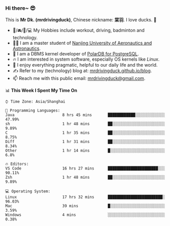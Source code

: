 ### Hi there~ 😎

This is **Mr Dk. (mrdrivingduck)**, Chinese nickname: **棠羽**. I love ducks. 🦆

- 💪/🚘/🏸/💻 My Hobbies include workout, driving, badminton and technology.
- 👨‍🎓 I am a master student of [Nanjing University of Aeronautics and Astronautics](https://en.wikipedia.org/wiki/Nanjing_University_of_Aeronautics_and_Astronautics).
- 🍊 I am a DBMS kernel developer of [PolarDB for PostgreSQL](https://github.com/ApsaraDB/PolarDB-for-PostgreSQL).
- 🔥 I am interested in system software, especially OS kernels like *Linux*.
- 🔧 I enjoy everything pragmatic, helpful to our daily life and the world.
- ✍ Refer to my (technology) blog at: [mrdrivingduck.github.io/blog](https://www.mrdrivingduck.cn/blog/#/).
- 📫 Reach me with this public email: [mrdrivingduck@gmail.com](mailto:mrdrivingduck@gmail.com).

<!--START_SECTION:waka-->
📊 **This Week I Spent My Time On** 

```text
⌚︎ Time Zone: Asia/Shanghai

💬 Programming Languages: 
Java                     8 hrs 45 mins       ████████████░░░░░░░░░░░░░   47.99% 
sh                       1 hr 48 mins        ██░░░░░░░░░░░░░░░░░░░░░░░   9.89% 
C                        1 hr 35 mins        ██░░░░░░░░░░░░░░░░░░░░░░░   8.75% 
Diff                     1 hr 31 mins        ██░░░░░░░░░░░░░░░░░░░░░░░   8.34% 
Other                    1 hr 14 mins        █░░░░░░░░░░░░░░░░░░░░░░░░   6.8%

🔥 Editors: 
VS Code                  16 hrs 27 mins      ██████████████████████░░░   90.11% 
Zsh                      1 hr 48 mins        ██░░░░░░░░░░░░░░░░░░░░░░░   9.89%

💻 Operating System: 
Linux                    17 hrs 32 mins      ████████████████████████░   96.03% 
Mac                      39 mins             █░░░░░░░░░░░░░░░░░░░░░░░░   3.59% 
Windows                  4 mins              ░░░░░░░░░░░░░░░░░░░░░░░░░   0.38%

```


<!--END_SECTION:waka-->

<!-- ![Mr Dk.'s GitHub Stats](https://github-readme-stats.vercel.app/api?username=mrdrivingduck&count_private&show_icons=true&theme=buefy) -->

<!-- ![Most Used Languages](https://github-readme-stats.vercel.app/api/top-langs/?username=mrdrivingduck&exclude_repo=mips32-CPU,snort-tcp-socket&theme=buefy&layout=compact&langs_count=10) -->


<!--
**mrdrivingduck/mrdrivingduck** is a ✨ _special_ ✨ repository because its `README.md` (this file) appears on your GitHub profile.

Here are some ideas to get you started:

- 🔭 I’m currently working on ...
- 🌱 I’m currently learning ...
- 👯 I’m looking to collaborate on ...
- 🤔 I’m looking for help with ...
- 💬 Ask me about ...
- 📫 How to reach me: ...
- 😄 Pronouns: ...
- ⚡ Fun fact: ...
-->

